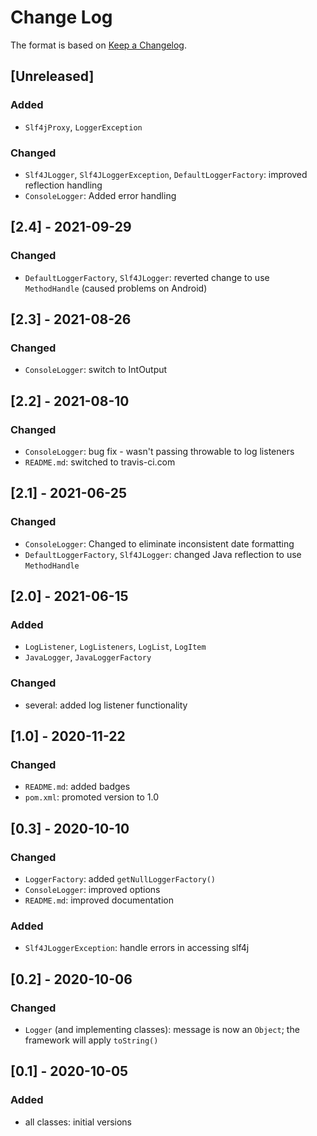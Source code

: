 # Change Log

The format is based on [Keep a Changelog](http://keepachangelog.com/).

## [Unreleased]
### Added
- `Slf4jProxy`, `LoggerException`
### Changed
- `Slf4JLogger`, `Slf4JLoggerException`, `DefaultLoggerFactory`: improved reflection handling
- `ConsoleLogger`: Added error handling

## [2.4] - 2021-09-29
### Changed
- `DefaultLoggerFactory`, `Slf4JLogger`: reverted change to use `MethodHandle` (caused problems on Android)

## [2.3] - 2021-08-26
### Changed
- `ConsoleLogger`: switch to IntOutput

## [2.2] - 2021-08-10
### Changed
- `ConsoleLogger`: bug fix - wasn't passing throwable to log listeners
- `README.md`: switched to travis-ci.com

## [2.1] - 2021-06-25
### Changed
- `ConsoleLogger`: Changed to eliminate inconsistent date formatting
- `DefaultLoggerFactory`, `Slf4JLogger`: changed Java reflection to use `MethodHandle`

## [2.0] - 2021-06-15
### Added
- `LogListener`, `LogListeners`, `LogList`, `LogItem`
- `JavaLogger`, `JavaLoggerFactory`
### Changed
- several: added log listener functionality

## [1.0] - 2020-11-22
### Changed
- `README.md`: added badges
- `pom.xml`: promoted version to 1.0

## [0.3] - 2020-10-10
### Changed
- `LoggerFactory`: added `getNullLoggerFactory()`
- `ConsoleLogger`: improved options
- `README.md`: improved documentation
### Added
- `Slf4JLoggerException`: handle errors in accessing slf4j

## [0.2] - 2020-10-06
### Changed
- `Logger` (and implementing classes): message is now an `Object`; the framework will apply `toString()`

## [0.1] - 2020-10-05
### Added
- all classes: initial versions
